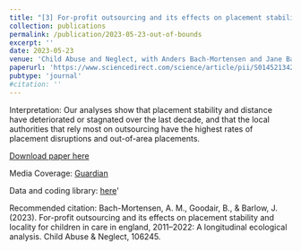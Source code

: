 ```yaml
---
title: "[3] For-profit outsourcing and its effects on placement stability and locality for children in care in england, 2011–2022: A longitudinal ecological analysis."
collection: publications
permalink: /publication/2023-05-23-out-of-bounds
excerpt: ''
date: 2023-05-23
venue: 'Child Abuse and Neglect, with Anders Bach-Mortensen and Jane Barlow'
paperurl: 'https://www.sciencedirect.com/science/article/pii/S0145213423002260?via%3Dihub'
pubtype: 'journal'
#citation: ''
---
```

Interpretation: Our analyses show that placement stability and distance have deteriorated or stagnated over the last decade, and that the local authorities that rely most on outsourcing have the highest rates of placement disruptions and out-of-area placements.

[Download paper here](https://www.sciencedirect.com/science/article/pii/S0145213423002260/pdfft?md5=774c3e6e2bfc25dad4bb61809fdef825&pid=1-s2.0-S0145213423002260-main.pdf)

Media Coverage: [Guardian](https://www.theguardian.com/society/2023/may/29/outsourcing-care-has-led-to-more-children-moving-further-away-study) <br>

Data and coding library: [here](https://github.com/BenGoodair/CSC_Outsourcing_Placement_Outcomes)'

Recommended citation: Bach-Mortensen, A. M., Goodair, B., & Barlow, J. (2023). For-profit outsourcing and its effects on placement stability and locality for children in care in england, 2011–2022: A longitudinal ecological analysis. Child Abuse & Neglect, 106245.